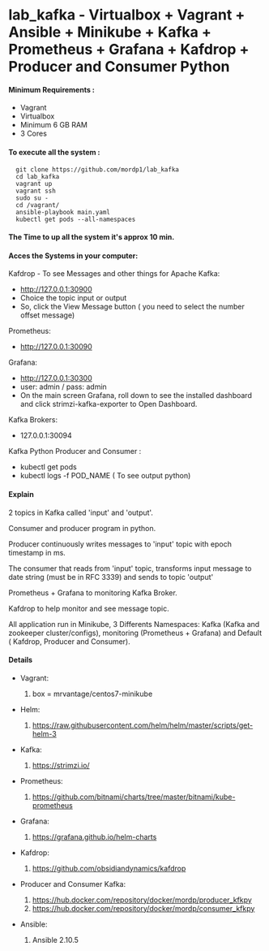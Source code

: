 # lab_kafka - Virtualbox + Vagrant + Ansible + Minikube + Kafka + Prometheus + Grafana + Kafdrop + Producer and Consumer Python

#### Minimum Requirements :
 - Vagrant 
 - Virtualbox
 - Minimum 6 GB RAM
 - 3 Cores
 
#### To execute all the system :
```
  git clone https://github.com/mordp1/lab_kafka
  cd lab_kafka
  vagrant up
  vagrant ssh
  sudo su -
  cd /vagrant/
  ansible-playbook main.yaml
  kubectl get pods --all-namespaces
 ```
#### The Time to up all the system it's approx 10 min.

#### Acces the Systems in your computer: 
 
Kafdrop - To see Messages and other things for Apache Kafka:
 - http://127.0.0.1:30900
 - Choice the topic input or output
 - So, click the View Message button ( you need to select the number offset message)

Prometheus:
 - http://127.0.0.1:30090

Grafana: 
 - http://127.0.0.1:30300
 - user: admin / pass: admin
 -  On the main screen Grafana, roll down to see the installed dashboard and click strimzi-kafka-exporter to Open Dashboard.

Kafka Brokers: 
 - 127.0.0.1:30094

Kafka Python Producer and Consumer :
- kubectl get pods
- kubectl logs -f POD_NAME ( To see output python)

#### Explain 
2 topics in Kafka called 'input' and 'output'.

Consumer and producer program in python.

Producer continuously writes messages to 'input' topic with epoch timestamp in ms.

The consumer that reads from 'input' topic, transforms input message to date string (must be in RFC 3339) and sends to topic 'output'

Prometheus + Grafana to monitoring Kafka Broker.

Kafdrop to help monitor and see message topic.

All application run in Minikube, 3 Differents Namespaces: Kafka (Kafka and zookeeper cluster/configs), monitoring (Prometheus + Grafana) and Default ( Kafdrop, Producer and Consumer).

#### Details

- Vagrant:
  1. box = mrvantage/centos7-minikube

- Helm: 
  1. https://raw.githubusercontent.com/helm/helm/master/scripts/get-helm-3 

- Kafka:
  1. https://strimzi.io/

- Prometheus:
  1. https://github.com/bitnami/charts/tree/master/bitnami/kube-prometheus

- Grafana:
  1. https://grafana.github.io/helm-charts

- Kafdrop:
  1. https://github.com/obsidiandynamics/kafdrop 
 
 - Producer and Consumer Kafka:
   1. https://hub.docker.com/repository/docker/mordp/producer_kfkpy 
   2. https://hub.docker.com/repository/docker/mordp/consumer_kfkpy
 
 - Ansible: 
   1. Ansible 2.10.5
